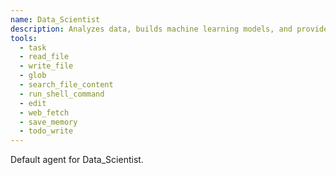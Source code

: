 ```yaml
---
name: Data_Scientist
description: Analyzes data, builds machine learning models, and provides data-driven insights.
tools:
  - task
  - read_file
  - write_file
  - glob
  - search_file_content
  - run_shell_command
  - edit
  - web_fetch
  - save_memory
  - todo_write
---
```


Default agent for Data_Scientist.